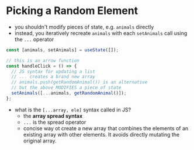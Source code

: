 # Picking a Random Element

- you shouldn't modify pieces of state, e.g. `animals` directly
- instead, you iteratively recreate `animals` with each `setAnimals` call using the `...` operator

```javascript
const [animals, setAnimals] = useState([]);

// this is an arrow function
const handleClick = () => {
  // JS syntax for updating a list
  // ... creates a brand new array
  // animals.push(getRandomAnimal()) is an alternative
  // but the above MODIFIES a piece of state
  setAnimals([...animals, getRandomAnimal()]);
};
```

- what is the `[...array, ele]` syntax called in JS?
  - the **array spread syntax**
  - `...` is the spread operator
  - concise way ot create a new array that combines the elements of an existing array with other elements. It avoids directly mutating the original array.
